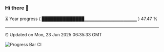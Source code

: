 ### Hi there 👋

⏳ Year progress { ██████████████▁▁▁▁▁▁▁▁▁▁▁▁▁▁▁▁ } 47.47 %

---

⏰ Updated on Mon, 23 Jun 2025 06:35:33 GMT

![Progress Bar CI](https://github.com/liununu/liununu/workflows/Progress%20Bar%20CI/badge.svg)
